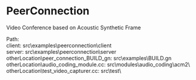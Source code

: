 # PeerConnection
Video Conference based on Acoustic Synthetic Frame

Path:  
client: src\examples\peerconnection\client  
server: src\examples\peerconnection\server  
otherLocation\peer_connection_BUILD_gn: src\examples\BUILD.gn  
otherLocation\audio_coding_module.cc: src\modules\audio_coding\acm2\  
otherLocation\test_video_capturer.cc: src\test\